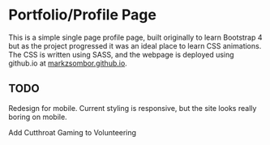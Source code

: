 # Portfolio/Profile Page

This is a simple single page profile page, built originally to learn Bootstrap 4 but as the project progressed it was an ideal place to learn CSS animations. The CSS is written using SASS, and the webpage is deployed using github.io at [markzsombor.github.io](markzsombor.github.io).

## TODO

Redesign for mobile. Current styling is responsive, but the site looks really boring on mobile.

Add Cutthroat Gaming to Volunteering
